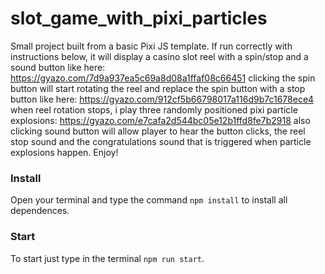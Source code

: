 # slot_game_with_pixi_particles

Small project built from a basic Pixi JS template.
If run correctly with instructions below, it will display a casino slot reel with a spin/stop and a sound button like here:
https://gyazo.com/7d9a937ea5c69a8d08a1ffaf08c66451
clicking the spin button will start rotating the reel and replace the spin button with a stop button like here:
https://gyazo.com/912cf5b66798017a116d9b7c1678ece4
when reel rotation stops, i play three randomly positioned pixi particle explosions:
https://gyazo.com/e7cafa2d544bc05e12b1ffd8fe7b2918
also clicking sound button will allow player to hear the button clicks, the reel stop sound and the congratulations sound that is triggered when particle explosions happen.
Enjoy!

### Install
Open your terminal and type the command `npm install` to install all dependences.

### Start 
To start just type in the terminal `npm run start`.